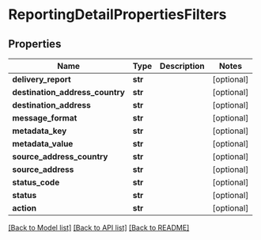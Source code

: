 # ReportingDetailPropertiesFilters

## Properties
Name | Type | Description | Notes
------------ | ------------- | ------------- | -------------
**delivery_report** | **str** |  | [optional] 
**destination_address_country** | **str** |  | [optional] 
**destination_address** | **str** |  | [optional] 
**message_format** | **str** |  | [optional] 
**metadata_key** | **str** |  | [optional] 
**metadata_value** | **str** |  | [optional] 
**source_address_country** | **str** |  | [optional] 
**source_address** | **str** |  | [optional] 
**status_code** | **str** |  | [optional] 
**status** | **str** |  | [optional] 
**action** | **str** |  | [optional] 

[[Back to Model list]](../README.md#documentation-for-models) [[Back to API list]](../README.md#documentation-for-api-endpoints) [[Back to README]](../README.md)


